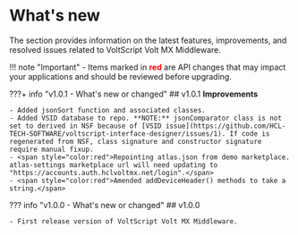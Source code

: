 # What's new

The section provides information on the latest features, improvements, and resolved issues related to VoltScript Volt MX Middleware.

<!-- prettier-ignore -->
!!! note "Important"
    - Items marked in <span style="color:red">**red**</span> are API changes that may impact your applications and should be reviewed before upgrading.

???+ info "v1.0.1 - What's new or changed"
    ## v1.0.1
    **Improvements**

    - Added jsonSort function and associated classes.
    - Added VSID database to repo. **NOTE:** jsonComparator class is not set to derived in NSF because of [VSID issue](https://github.com/HCL-TECH-SOFTWARE/voltscript-interface-designer/issues/1). If code is regenerated from NSF, class signature and constructor signature require manual fixup.
    - <span style="color:red">Repointing atlas.json from demo marketplace. atlas-settings marketplace url will need updating to "https://accounts.auth.hclvoltmx.net/login".</span>
    - <span style="color:red">Amended addDeviceHeader() methods to take a string.</span>

??? info "v1.0.0 - What's new or changed"
    ## v1.0.0

    - First release version of VoltScript Volt MX Middleware.